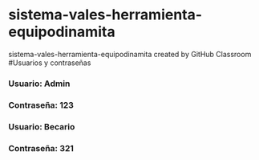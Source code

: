 # sistema-vales-herramienta-equipodinamita
sistema-vales-herramienta-equipodinamita created by GitHub Classroom
#Usuarios y contraseñas
### Usuario: Admin 
### Contraseña: 123
### Usuario: Becario 
### Contraseña: 321
